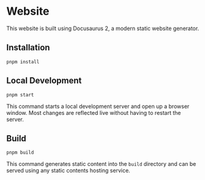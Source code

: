 # Website

This website is built using Docusaurus 2, a modern static website generator.

## Installation

```shell
pnpm install
```

## Local Development

```shell
pnpm start
```

This command starts a local development server and open up a browser window. Most changes are reflected live without having to restart the server.

## Build

```shell
pnpm build
```

This command generates static content into the `build` directory and can be served using any static contents hosting service.
